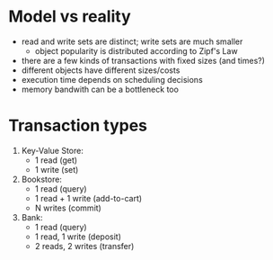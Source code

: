 # Model vs reality
- read and write sets are distinct; write sets are much smaller
  - object popularity is distributed according to Zipf's Law
- there are a few kinds of transactions with fixed sizes (and times?)
- different objects have different sizes/costs
- execution time depends on scheduling decisions 
- memory bandwith can be a bottleneck too

# Transaction types
1. Key-Value Store:
   - 1 read (get)
   - 1 write (set)
1. Bookstore:
   - 1 read (query)
   - 1 read + 1 write (add-to-cart)
   - N writes (commit)
1. Bank:
   - 1 read (query)
   - 1 read, 1 write (deposit)
   - 2 reads, 2 writes (transfer)

